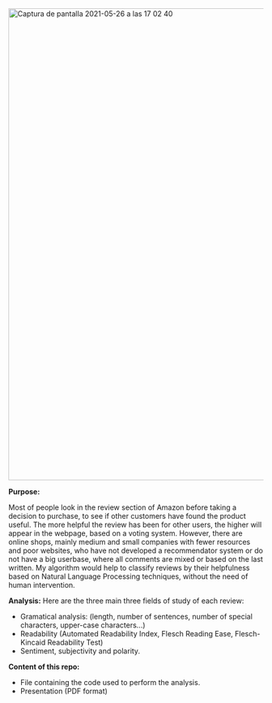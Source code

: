 <img width="930" alt="Captura de pantalla 2021-05-26 a las 17 02 40" src="https://user-images.githubusercontent.com/79402322/119683949-64047780-be44-11eb-8e97-d55348ace751.png">

**Purpose:**

Most of people look in the review section of Amazon before taking a decision to purchase, to see if other customers have found the product useful. The more helpful the review has been for other users, the higher will appear in the webpage, based on a voting system. However, there are online shops, mainly medium and small companies with fewer resources and poor websites, who have not developed a recommendator system or do not have a big userbase, where all comments are mixed or based on the last written. My algorithm would help to classify reviews by their helpfulness based on Natural Language Processing techniques, without the need of human intervention.



**Analysis:** Here are the three main three fields of study of each review:
* Gramatical analysis: (length, number of sentences, number of special characters, upper-case characters...)
* Readability (Automated Readability Index, Flesch Reading Ease, Flesch-Kincaid Readability Test)
* Sentiment, subjectivity and polarity.



**Content of this repo:**
* File containing the code used to perform the analysis.
* Presentation (PDF format)

